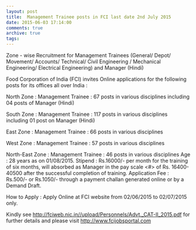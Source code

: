 ```yaml
---
layout: post
title:  Management Trainee posts in FCI last date 2nd July 2015
date: 2015-06-03 17:14:00
comments: true
archive: true
tags: 
---
```

Zone - wise Recruitment for Management Trainees (General/ Depot/
Movement/ Accounts/ Technical/ Civil Engineering / Mechanical
Engineering/ Electrical Engineering)  and Manager (Hindi)

Food Corporation of India (FCI) invites Online applications  for
the following posts for its offices all over India  :

North Zone :   Management Trainee  : 67 posts in various disciplines 
    including 04 posts of Manager (Hindi)

South Zone :
Management Trainee  : 117 posts in various disciplines including
    01 post on Manager (Hindi)

East Zone :
  Management Trainee  : 66 posts in various disciplines 

West Zone :
  Management Trainee  : 57 posts in various disciplines   

North-East Zone :
  Management Trainee  : 46 posts in various disciplines 
Age : 28 years as on 01/08/2015. 
Stipend : Rs.16000/-  per month for the training of six months, will
absorbed as Manager in the pay scale <#> of Rs. 16400-40500 after the
successful completion of training.
Application Fee :  Rs.500/- or Rs.1050/- through a payment challan
generated online or by a Demand Draft.

How to Apply : Apply Online at FCI website from 02/06/2015 to
02/07/2015  only.

Kindly see http://fciweb.nic.in//upload/Personnels/Advt._CAT-II_2015.pdf
for further details and please visit http://www.fcijobsportal.com




